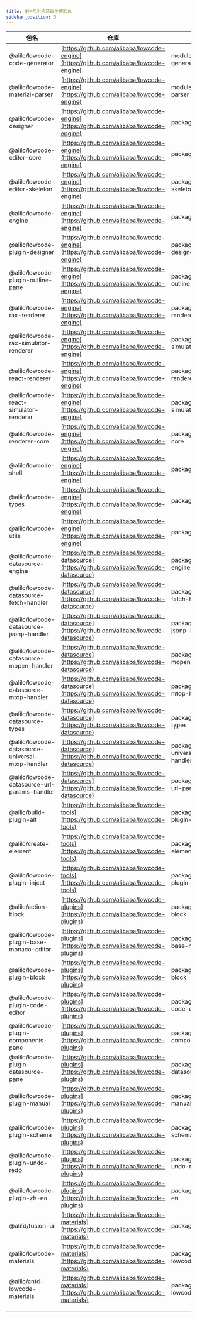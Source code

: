 ```yaml
---
title: NPM包对应源码位置汇总
sidebar_position: 3
---
```

| 包名 | 仓库 | 路径 |
| --- | --- | --- |
| @alilc/lowcode-code-generator | [https://github.com/alibaba/lowcode-engine](https://github.com/alibaba/lowcode-engine) | modules/code-generator |
| @alilc/lowcode-material-parser | [https://github.com/alibaba/lowcode-engine](https://github.com/alibaba/lowcode-engine) | modules/material-parser |
| @alilc/lowcode-designer | [https://github.com/alibaba/lowcode-engine](https://github.com/alibaba/lowcode-engine) | packages/designer |
| @alilc/lowcode-editor-core | [https://github.com/alibaba/lowcode-engine](https://github.com/alibaba/lowcode-engine) | packages/editor-core |
| @alilc/lowcode-editor-skeleton | [https://github.com/alibaba/lowcode-engine](https://github.com/alibaba/lowcode-engine) | packages/editor-skeleton |
| @alilc/lowcode-engine | [https://github.com/alibaba/lowcode-engine](https://github.com/alibaba/lowcode-engine) | packages/engine |
| @alilc/lowcode-plugin-designer | [https://github.com/alibaba/lowcode-engine](https://github.com/alibaba/lowcode-engine) | packages/plugin-designer |
| @alilc/lowcode-plugin-outline-pane | [https://github.com/alibaba/lowcode-engine](https://github.com/alibaba/lowcode-engine) | packages/plugin-outline-pane |
| @alilc/lowcode-rax-renderer  | [https://github.com/alibaba/lowcode-engine](https://github.com/alibaba/lowcode-engine) | packages/rax-renderer |
| @alilc/lowcode-rax-simulator-renderer | [https://github.com/alibaba/lowcode-engine](https://github.com/alibaba/lowcode-engine) | packages/rax-simulator-renderer |
| @alilc/lowcode-react-renderer | [https://github.com/alibaba/lowcode-engine](https://github.com/alibaba/lowcode-engine) | packages/react-renderer |
| @alilc/lowcode-react-simulator-renderer | [https://github.com/alibaba/lowcode-engine](https://github.com/alibaba/lowcode-engine) | packages/react-simulator-renderer |
| @alilc/lowcode-renderer-core | [https://github.com/alibaba/lowcode-engine](https://github.com/alibaba/lowcode-engine) | packages/renderer-core |
| @alilc/lowcode-shell | [https://github.com/alibaba/lowcode-engine](https://github.com/alibaba/lowcode-engine) | packages/shell |
| @alilc/lowcode-types  | [https://github.com/alibaba/lowcode-engine](https://github.com/alibaba/lowcode-engine) | packages/types |
| @alilc/lowcode-utils | [https://github.com/alibaba/lowcode-engine](https://github.com/alibaba/lowcode-engine) | packages/utils |
| @alilc/lowcode-datasource-engine | [https://github.com/alibaba/lowcode-datasource](https://github.com/alibaba/lowcode-datasource) | packages/datasource-engine |
| @alilc/lowcode-datasource-fetch-handler  | [https://github.com/alibaba/lowcode-datasource](https://github.com/alibaba/lowcode-datasource) | packages/datasource-fetch-handler |
| @alilc/lowcode-datasource-jsonp-handler | [https://github.com/alibaba/lowcode-datasource](https://github.com/alibaba/lowcode-datasource) | packages/datasource-jsonp-handler |
| @alilc/lowcode-datasource-mopen-handler  | [https://github.com/alibaba/lowcode-datasource](https://github.com/alibaba/lowcode-datasource) | packages/datasource-mopen-handler |
| @alilc/lowcode-datasource-mtop-handler | [https://github.com/alibaba/lowcode-datasource](https://github.com/alibaba/lowcode-datasource) | packages/datasource-mtop-handler |
| @alilc/lowcode-datasource-types | [https://github.com/alibaba/lowcode-datasource](https://github.com/alibaba/lowcode-datasource) | packages/datasource-types |
| @alilc/lowcode-datasource-universal-mtop-handler | [https://github.com/alibaba/lowcode-datasource](https://github.com/alibaba/lowcode-datasource) | packages/datasource-universal-mtop-handler |
| @alilc/lowcode-datasource-url-params-handler | [https://github.com/alibaba/lowcode-datasource](https://github.com/alibaba/lowcode-datasource) | packages/datasource-url-params-handler |
| @alilc/build-plugin-alt | [https://github.com/alibaba/lowcode-tools](https://github.com/alibaba/lowcode-tools) | packages/build-plugin-alt |
| @alilc/create-element | [https://github.com/alibaba/lowcode-tools](https://github.com/alibaba/lowcode-tools) | packages/create-element |
| @alilc/lowcode-plugin-inject | [https://github.com/alibaba/lowcode-tools](https://github.com/alibaba/lowcode-tools) | packages/lowcode-plugin-inject |
| @alilc/action-block | [https://github.com/alibaba/lowcode-plugins](https://github.com/alibaba/lowcode-plugins) | packages/action-block |
| @alilc/lowcode-plugin-base-monaco-editor | [https://github.com/alibaba/lowcode-plugins](https://github.com/alibaba/lowcode-plugins) | packages/plugin-base-monaco-editor |
| @alilc/lowcode-plugin-block | [https://github.com/alibaba/lowcode-plugins](https://github.com/alibaba/lowcode-plugins) | packages/plugin-block |
| @alilc/lowcode-plugin-code-editor | [https://github.com/alibaba/lowcode-plugins](https://github.com/alibaba/lowcode-plugins) | packages/plugin-code-editor |
| @alilc/lowcode-plugin-components-pane | [https://github.com/alibaba/lowcode-plugins](https://github.com/alibaba/lowcode-plugins) | packages/plugin-components-pane |
| @alilc/lowcode-plugin-datasource-pane  | [https://github.com/alibaba/lowcode-plugins](https://github.com/alibaba/lowcode-plugins) | packages/plugin-datasource-pane |
| @alilc/lowcode-plugin-manual | [https://github.com/alibaba/lowcode-plugins](https://github.com/alibaba/lowcode-plugins) | packages/plugin-manual |
| @alilc/lowcode-plugin-schema | [https://github.com/alibaba/lowcode-plugins](https://github.com/alibaba/lowcode-plugins) | packages/plugin-schema |
| @alilc/lowcode-plugin-undo-redo | [https://github.com/alibaba/lowcode-plugins](https://github.com/alibaba/lowcode-plugins) | packages/plugin-undo-redo |
| @alilc/lowcode-plugin-zh-en | [https://github.com/alibaba/lowcode-plugins](https://github.com/alibaba/lowcode-plugins) | packages/plugin-zh-en |
| @alifd/fusion-ui | [https://github.com/alibaba/lowcode-materials](https://github.com/alibaba/lowcode-materials) | packages/fusion-ui |
| @alilc/lowcode-materials | [https://github.com/alibaba/lowcode-materials](https://github.com/alibaba/lowcode-materials) | packages/fusion-lowcode-materials |
| @alilc/antd-lowcode-materials | [https://github.com/alibaba/lowcode-materials](https://github.com/alibaba/lowcode-materials) | packages/antd-lowcode-materials |
|  |  |  |
|  |  |  |
|  |  |  |
